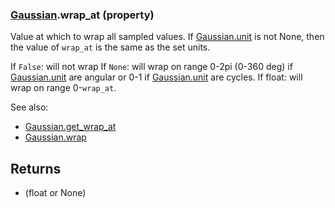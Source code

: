 ### [Gaussian](Gaussian.md).wrap_at (property)




Value at which to wrap all sampled values.  If [Gaussian.unit](Gaussian.unit.md) is not None,
then the value of `wrap_at` is the same as the set units.

If `False`: will not wrap
If `None`: will wrap on range 0-2pi (0-360 deg) if [Gaussian.unit](Gaussian.unit.md) are angular
    or 0-1 if [Gaussian.unit](Gaussian.unit.md) are cycles.
If float: will wrap on range 0-`wrap_at`.

See also:

* [Gaussian.get_wrap_at](Gaussian.get_wrap_at.md)
* [Gaussian.wrap](Gaussian.wrap.md)

Returns
---------
* (float or None)

